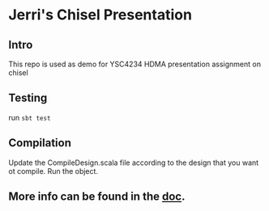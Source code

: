# Jerri's Chisel Presentation
## Intro
This repo is used as demo for YSC4234 HDMA presentation assignment on chisel

## Testing
run `sbt test`

## Compilation
Update the CompileDesign.scala file according to the design that you want ot compile. Run the object.

## More info can be found in the [doc](https://www.chisel-lang.org/).
